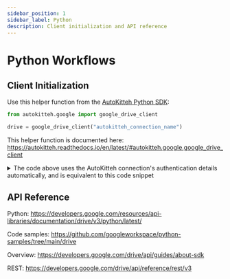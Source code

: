 ```yaml
---
sidebar_position: 1
sidebar_label: Python
description: Client initialization and API reference
---
```


# Python Workflows

## Client Initialization

Use this helper function from the
[AutoKitteh Python SDK](https://pypi.org/project/autokitteh/):

```python
from autokitteh.google import google_drive_client

drive = google_drive_client("autokitteh_connection_name")
```

This helper function is documented here:
https://autokitteh.readthedocs.io/en/latest/#autokitteh.google.google_drive_client

<details>
  <summary>
    The code above uses the AutoKitteh connection's authentication details
    automatically, and is equivalent to this code snippet
  </summary>

```python
from google.auth.transport.requests import Request
import google.oauth2.credentials as credentials
import google.oauth2.service_account as service_account
from googleapiclient.discovery import build

scopes = [...]

if json_key:
    info = json.loads(json_key)
    creds = service_account.Credentials.from_service_account_info(info, scopes=scopes)
else:
    creds = credentials.Credentials.from_authorized_user_info(...)
    if creds.expired:
        creds.refresh(Request())

drive = build("drive", "v3", credentials=creds)
```

</details>

## API Reference

Python:
https://developers.google.com/resources/api-libraries/documentation/drive/v3/python/latest/

Code samples:
https://github.com/googleworkspace/python-samples/tree/main/drive

Overview:
https://developers.google.com/drive/api/guides/about-sdk

REST:
https://developers.google.com/drive/api/reference/rest/v3
